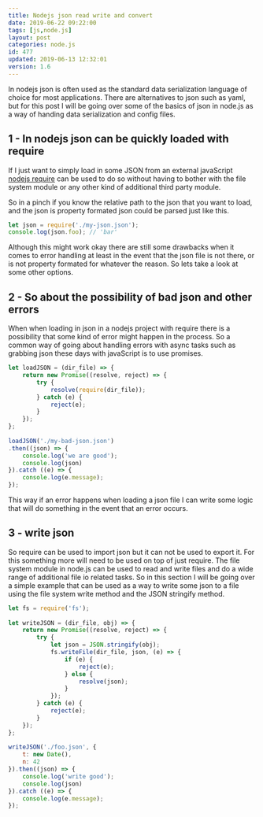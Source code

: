 ```yaml
---
title: Nodejs json read write and convert
date: 2019-06-22 09:22:00
tags: [js,node.js]
layout: post
categories: node.js
id: 477
updated: 2019-06-13 12:32:01
version: 1.6
---
```


In nodejs json is often used as the standard data serialization language of choice for most applications. There are alternatives to json such as yaml, but for this post I will be going over some of the basics of json in node.js as a way of handing data serialization and config files.

<!-- more -->

## 1 - In nodejs json can be quickly loaded with require

If I just want to simply load in some JSON from an external javaScript [nodejs require](https://nodejs.org/docs/latest-v8.x/api/modules.html#modules_require) can be used to do so without having to bother with the file system module or any other kind of additional third party module.

So in a pinch if you know the relative path to the json that you want to load, and the json is property formated json could be parsed just like this.

```js
let json = require('./my-json.json');
console.log(json.foo); // 'bar'
```

Although this might work okay there are still some drawbacks when it comes to error handling at least in the event that the json file is not there, or is not property formated for whatever the reason. So lets take a look at some other options.

## 2 - So about the possibility of bad json and other errors

When when loading in json in a nodejs project with require there is a possibility that some kind of error might happen in the process. So a common way of going about handling errors with async tasks such as grabbing json these days with javaScript is to use promises.

```js
let loadJSON = (dir_file) => {
    return new Promise((resolve, reject) => {
        try {
            resolve(require(dir_file));
        } catch (e) {
            reject(e);
        }
    });
};
 
loadJSON('./my-bad-json.json')
.then((json) => {
    console.log('we are good');
    console.log(json)
}).catch ((e) => {
    console.log(e.message);
});
```

This way if an error happens when loading a json file I can write some logic that will do something in the event that an error occurs.

## 3 - write json

So require can be used to import json but it can not be used to export it. For this something more will need to be used on top of just require. The file system module in node.js can be used to read and write files and do a wide range of additional file io related tasks. So in this section I will be going over a simple example that can be used as a way to write some json to a file using the file system write method and the JSON stringify method.

```js
let fs = require('fs');
 
let writeJSON = (dir_file, obj) => {
    return new Promise((resolve, reject) => {
        try {
            let json = JSON.stringify(obj);
            fs.writeFile(dir_file, json, (e) => {
                if (e) {
                    reject(e);
                } else {
                    resolve(json);
                }
            });
        } catch (e) {
            reject(e);
        }
    });
};
 
writeJSON('./foo.json', {
    t: new Date(),
    n: 42
}).then((json) => {
    console.log('write good');
    console.log(json)
}).catch ((e) => {
    console.log(e.message);
});
```
